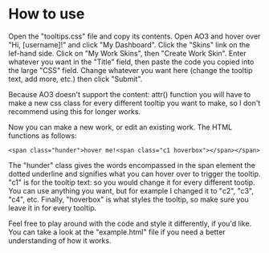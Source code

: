 # How to use

Open the "tooltips.css" file and copy its contents. Open AO3 and hover over "Hi, \[username\]!" and click "My Dashboard". Click the "Skins" link on the lef-hand side. Click on "My Work Skins", then "Create Work Skin". Enter whatever you want in the "Title" field, then paste the code you copied into the large "CSS" field. Change whatever you want here (change the tooltip text, add more, etc.) then click "Submit".

Because AO3 doesn't support the content: attr() function you will have to make a new css class for every different tooltip you want to make, so I don't recommend using this for longer works.

Now you can make a new work, or edit an existing work. The HTML functions as follows:

```<span class="hunder">hover me!<span class="c1 hoverbox"></span></span>```

The "hunder" class gives the words encompassed in the span element the dotted underline and signifies what you can hover over to trigger the tooltip. "c1" is for the tooltip text: so you would change it for every different tootip. You can use anything you want, but for example I changed it to "c2", "c3", "c4", etc. Finally, "hoverbox" is what styles the tooltip, so make sure you leave it in for every tooltip.

Feel free to play around with the code and style it differently, if you'd like. You can take a look at the "example.html" file if you need a better understanding of how it works.
